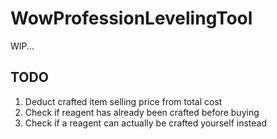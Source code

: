 # WowProfessionLevelingTool
WIP...

## TODO
1. Deduct crafted item selling price from total cost
1. Check if reagent has already been crafted before buying
1. Check if a reagent can actually be crafted yourself instead